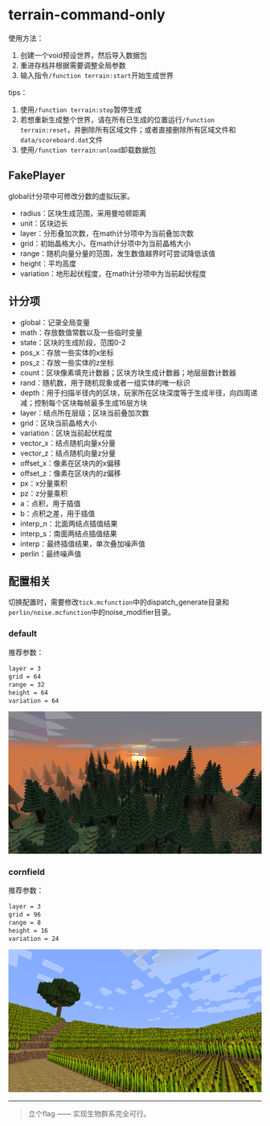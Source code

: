 # terrain-command-only

使用方法：

1. 创建一个void预设世界，然后导入数据包
2. 重进存档并根据需要调整全局参数
3. 输入指令`/function terrain:start`开始生成世界

tips：

1. 使用`/function terrain:stop`暂停生成
2. 若想重新生成整个世界，请在所有已生成的位置运行`/function terrain:reset`，并删除所有区域文件；或者直接删除所有区域文件和`data/scoreboard.dat`文件
3. 使用`/function terrain:unload`卸载数据包

## FakePlayer

global计分项中可修改分数的虚拟玩家。

* radius：区块生成范围，采用曼哈顿距离
* unit：区块边长
* layer：分形叠加次数，在math计分项中为当前叠加次数
* grid：初始晶格大小，在math计分项中为当前晶格大小
* range：随机向量分量的范围，发生数值越界时可尝试降低该值
* height：平均高度
* variation：地形起伏程度，在math计分项中为当前起伏程度

## 计分项

* global：记录全局变量
* math：存放数值常数以及一些临时变量
* state：区块的生成阶段，范围0-2
* pos_x：存放一些实体的x坐标
* pos_z：存放一些实体的z坐标
* count：区块像素填充计数器；区块方块生成计数器；地层层数计数器
* rand：随机数，用于随机现象或者一组实体的唯一标识
* depth：用于扫描半径内的区块，玩家所在区块深度等于生成半径，向四周递减；控制每个区块每帧最多生成16层方块
* layer：结点所在层级；区块当前叠加次数
* grid：区块当前晶格大小
* variation：区块当前起伏程度
* vector_x：结点随机向量x分量
* vector_z：结点随机向量z分量
* offset_x：像素在区块内的x偏移
* offset_z：像素在区块内的z偏移
* px：x分量乘积
* pz：z分量乘积
* a：点积，用于插值
* b：点积之差，用于插值
* interp_n：北面两结点插值结果
* interp_s：南面两结点插值结果
* interp：最终插值结果，单次叠加噪声值
* perlin：最终噪声值

## 配置相关

切换配置时，需要修改`tick.mcfunction`中的dispatch_generate目录和`perlin/noise.mcfunction`中的noise_modifier目录。

### default

推荐参数：
```
layer = 3
grid = 64
range = 32
height = 64
variation = 64
```

![img](img/default.png)

### cornfield

推荐参数：
```
layer = 3
grid = 96
range = 8
height = 16
variation = 24
```

![img](img/cornfield.png)

---

> 立个flag —— 实现生物群系完全可行。
